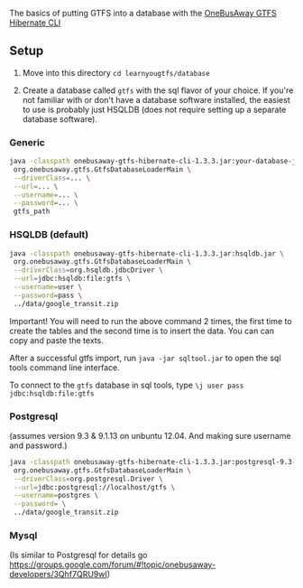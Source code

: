 The basics of putting GTFS into a database with the [OneBusAway GTFS Hibernate CLI](http://developer.onebusaway.org/modules/onebusaway-gtfs-modules/current/onebusaway-gtfs-hibernate-cli.html)

## Setup

1. Move into this directory `cd learnyougtfs/database`

2. Create a database called `gtfs` with the sql flavor of your choice.  If you're not familiar with or don't have a database software installed, the easiest to use is probably just HSQLDB (does not require setting up a separate database software). 

### Generic
```bash
java -classpath onebusaway-gtfs-hibernate-cli-1.3.3.jar:your-database-jdbc.jar \
 org.onebusaway.gtfs.GtfsDatabaseLoaderMain \
 --driverClass=... \
 --url=... \
 --username=... \
 --password=... \
 gtfs_path
```

### HSQLDB (default)
```bash
java -classpath onebusaway-gtfs-hibernate-cli-1.3.3.jar:hsqldb.jar \
 org.onebusaway.gtfs.GtfsDatabaseLoaderMain \
 --driverClass=org.hsqldb.jdbcDriver \
 --url=jdbc:hsqldb:file:gtfs \
 --username=user \
 --password=pass \
 ../data/google_transit.zip
```

Important! You will need to run the above command 2 times, the first time to create the tables and the second time is to insert the data. You can can copy and paste the texts.

After a successful gtfs import, run `java -jar sqltool.jar` to open the sql tools command line interface.

To connect to the `gtfs` database in sql tools, type `\j user pass jdbc:hsqldb:file:gtfs`

### Postgresql
(assumes version 9.3 & 9.1.13 on unbuntu 12.04. And making sure username and password.)
```bash
java -classpath onebusaway-gtfs-hibernate-cli-1.3.3.jar:postgresql-9.3-1100.jdbc4.jar \
 org.onebusaway.gtfs.GtfsDatabaseLoaderMain \
 --driverClass=org.postgresql.Driver \
 --url=jdbc:postgresql://localhost/gtfs \
 --username=postgres \
 --password= \
 ../data/google_transit.zip
```

### Mysql
(Is similar to Postgresql for details go https://groups.google.com/forum/#!topic/onebusaway-developers/3Qhf7QRU9wI)
